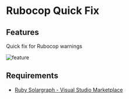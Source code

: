 # Rubocop Quick Fix

## Features

Quick fix for Rubocop warnings

![feature](https://i.gyazo.com/a7eb652d40a4412056b5636ee5718d16.gif)

## Requirements

- [Ruby Solargraph \- Visual Studio Marketplace](https://marketplace.visualstudio.com/items?itemName=castwide.solargraph)
